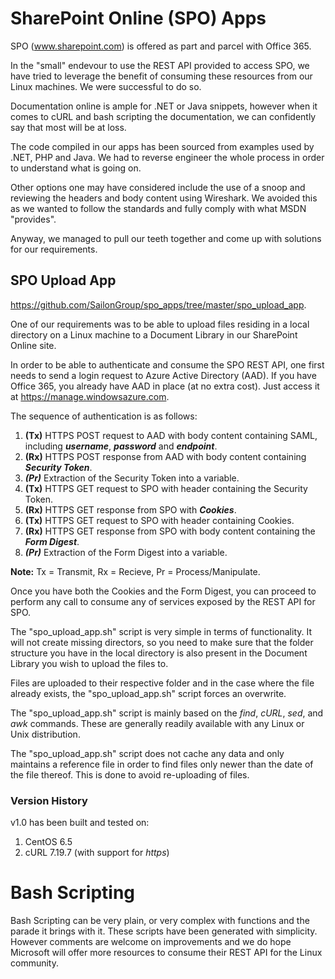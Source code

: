 # SharePoint Online (SPO) Apps

SPO (www.sharepoint.com) is offered as part and parcel with Office 365.

In the "small" endevour to use the REST API provided to access SPO, we have tried to leverage the benefit of consuming these resources from our Linux machines. We were successful to do so.

Documentation online is ample for .NET or Java snippets, however when it comes to cURL and bash scripting the documentation, we can confidently say that most will be at loss.

The code compiled in our apps has been sourced from examples used by .NET, PHP and Java. We had to reverse engineer the whole process in order to understand what is going on.

Other options one may have considered include the use of a snoop and reviewing the headers and body content using Wireshark. We avoided this as we wanted to follow the standards and fully comply with what MSDN "provides".

Anyway, we managed to pull our teeth together and come up with solutions for our requirements.

## SPO Upload App

https://github.com/SailonGroup/spo_apps/tree/master/spo_upload_app.

One of our requirements was to be able to upload files residing in a local directory on a Linux machine to a Document Library in our SharePoint Online site.

In order to be able to authenticate and consume the SPO REST API, one first needs to send a login request to Azure Active Directory (AAD). If you have Office 365, you already have AAD in place (at no extra cost). Just access it at https://manage.windowsazure.com.

The sequence of authentication is as follows:

1. **(Tx)** HTTPS POST request to AAD with body content containing SAML, including **_username_**, **_password_** and **_endpoint_**.
2. **(Rx)** HTTPS POST response from AAD with body content containing **_Security Token_**.
3. **_(Pr)_** Extraction of the Security Token into a variable.
4. **(Tx)** HTTPS GET request to SPO with header containing the Security Token.
5. **(Rx)** HTTPS GET response from SPO with **_Cookies_**.
6. **(Tx)** HTTPS GET request to SPO with header containing Cookies.
7. **(Rx)** HTTPS GET response from SPO with body content containing the **_Form Digest_**.
8. **_(Pr)_** Extraction of the Form Digest into a variable.

**Note:** Tx = Transmit, Rx = Recieve, Pr = Process/Manipulate.

Once you have both the Cookies and the Form Digest, you can proceed to perform any call to consume any of services exposed by the REST API for SPO.

The "spo_upload_app.sh" script is very simple in terms of functionality. It will not create missing directors, so you need to make sure that the folder structure you have in the local directory is also present in the Document Library you wish to upload the files to.

Files are uploaded to their respective folder and in the case where the file already exists, the "spo_upload_app.sh" script forces an overwrite.

The "spo_upload_app.sh" script is mainly based on the _find_, _cURL_, _sed_, and _awk_ commands. These are generally readily available with any Linux or Unix distribution.

The "spo_upload_app.sh" script does not cache any data and only maintains a reference file in order to find files only newer than the date of the file thereof. This is done to avoid re-uploading of files.

### Version History

v1.0 has been built and tested on:

1. CentOS 6.5
2. cURL 7.19.7 (with support for _https_)

# Bash Scripting

Bash Scripting can be very plain, or very complex with functions and the parade it brings with it. These scripts have been generated with simplicity. However comments are welcome on improvements and we do hope Microsoft will offer more resources to consume their REST API for the Linux community.
